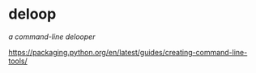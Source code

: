 # deloop
_a command-line delooper_

https://packaging.python.org/en/latest/guides/creating-command-line-tools/

